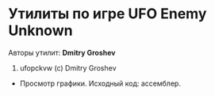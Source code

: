 ﻿# Утилиты по игре UFO Enemy Unknown

Авторы утилит: **Dmitry Groshev**

1. ufopckvw (c) Dmitry Groshev
 * Просмотр графики. Исходный код: ассемблер.